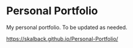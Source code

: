 # Personal Portfolio
 
My personal portfolio. To be updated as needed.

https://skalback.github.io/Personal-Portfolio/

